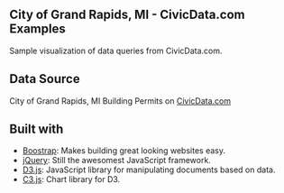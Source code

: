 ## City of Grand Rapids, MI - CivicData.com Examples

Sample visualization of data queries from CivicData.com.

## Data Source

City of Grand Rapids, MI Building Permits on [CivicData.com](http://www.civicdata.com/en/dataset/building_permits_query_sql_6871/resource/e741edf8-04ad-450d-bc62-6684a7a427dd)

## Built with

* [Boostrap](http://getbootstrap.com/): Makes building great looking websites easy.
* [jQuery](http://jquery.com/): Still the awesomest JavaScript framework.
* [D3.js](http://d3js.org/): JavaScript library for manipulating documents based on data.
* [C3.js](http://c3js.org/): Chart library for D3.
